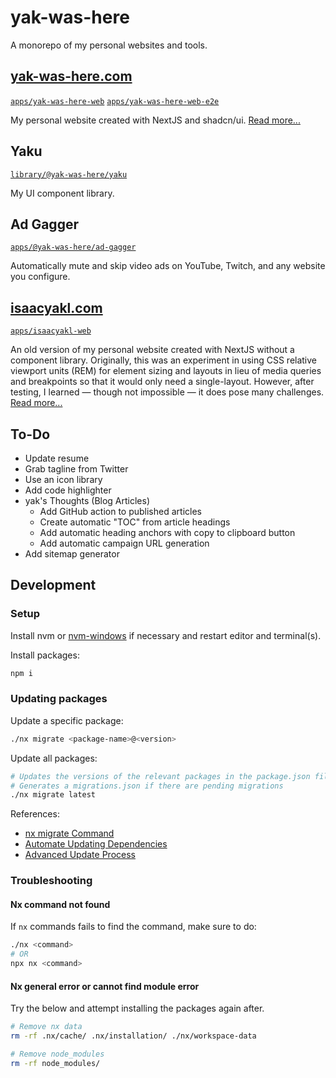 # yak-was-here

A monorepo of my personal websites and tools.

## [yak-was-here.com](https://www.yak-was-here.com)

[`apps/yak-was-here-web`](./apps/yak-was-here-web/)
[`apps/yak-was-here-web-e2e`](./apps/yak-was-here-web-e2e/)

My personal website created with NextJS and shadcn/ui. [Read more...](https://www.yak-was-here.com/article/personal-website)

## Yaku

[`library/@yak-was-here/yaku`](./library/@yak-was-here/yaku/)

My UI component library.

## Ad Gagger

[`apps/@yak-was-here/ad-gagger`](./apps/@yak-was-here/ad-gagger/)

Automatically mute and skip video ads on YouTube, Twitch, and any website you configure.

## [isaacyakl.com](https://www.isaacyakl.com)

[`apps/isaacyakl-web`](./apps/isaacyakl-web/)

An old version of my personal website created with NextJS without a component library. Originally, this was an experiment in using CSS relative viewport units (REM) for element sizing and layouts in lieu of media queries and breakpoints so that it would only need a single-layout. However, after testing, I learned — though not impossible — it does pose many challenges. [Read more...](https://www.isaacyakl.com/work/isaacyakl-com)

## To-Do

- Update resume
- Grab tagline from Twitter
- Use an icon library
- Add code highlighter
- yak's Thoughts (Blog Articles)
  - Add GitHub action to published articles
  - Create automatic "TOC" from article headings
  - Add automatic heading anchors with copy to clipboard button
  - Add automatic campaign URL generation
- Add sitemap generator

## Development

### Setup

Install nvm or [nvm-windows](https://github.com/coreybutler/nvm-windows) if necessary and restart editor and terminal(s).

Install packages:

```sh
npm i
```

### Updating packages

Update a specific package:

```sh
./nx migrate <package-name>@<version>
```

Update all packages:

```sh
# Updates the versions of the relevant packages in the package.json file
# Generates a migrations.json if there are pending migrations
./nx migrate latest
```

References:

- [nx migrate Command](https://nx.dev/docs/reference/nx-commands#nx-migrate)
- [Automate Updating Dependencies](https://nx.dev/features/automate-updating-dependencies)
- [Advanced Update Process](https://nx.dev/docs/guides/tips-n-tricks/advanced-update)

### Troubleshooting

#### Nx command not found

If `nx` commands fails to find the command, make 
sure to do:

```sh
./nx <command>
# OR
npx nx <command>
```

#### Nx general error or cannot find module error

Try the below and attempt installing the packages again after.

```sh
# Remove nx data
rm -rf .nx/cache/ .nx/installation/ ./nx/workspace-data

# Remove node_modules
rm -rf node_modules/
```
